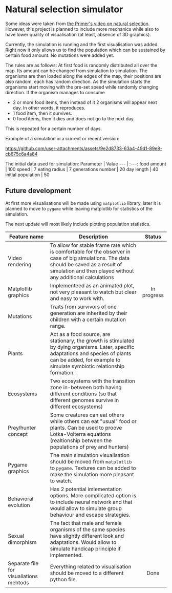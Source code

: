 # Natural selection simulator #

Some ideas were taken from [the Primer's video on natural selection](https://www.youtube.com/watch?v=0ZGbIKd0XrM). However, this project is planned to include more mechanics while also to have lower quality of visualisation (at least, absence of 3D graphics).

Currently, the simulation is running and the first visualisation was added. Right now it only allows us to find the population which can be sustained by certain food amount. No mutations were added yet.

The rules are as follows:
At first food is randomly distributed all over the map. Its amount can be changed from simulation to simulation.
The organisms are then loaded along the edges of the map, their positions are also random, each has random direction.
As the simulation starts the organisms start moving with the pre-set speed while randomly changing direction.
If the organism manages to consume
* 2 or more food items, then instead of it 2 organisms will appear next day. In other words, it reproduces.
* 1 food item, then it survives.
* 0 food items, then it dies and does not go to the next day.
  
This is repeated for a certain number of days.

Example of a simulation in a current or recent version: 

https://github.com/user-attachments/assets/9e2d8733-63a4-49d1-89e8-cb675c6a4a84

The initial data used for simulation:
Parameter | Value
--- | :---: 
food amount | 100
speed | 7
eating radius | 7
generations number | 20
day length | 40
initial population | 50

## Future development ##

At first more visualisations will be made using `matplotlib` library, later it is planned to move to `pygame` while leaving matplotlib for statistics of the simulation.

The next update will most likely include plotting population statistics.

Feature name | Description | Status
-----|---------|:-----:
Video rendering | To allow for stable frame rate which is comfortable for the observer in case of big simulations. The data should be saved as a result of simulation and then played without any additional calculations
Matplotlib graphics | Implementeed as an animated plot, not very pleasant to watch but clear and easy to work with. | In progress
Mutations | Traits from survivors of one generation are inherited by their children with a certain mutation range.
Plants | Act as a food source, are stationary, the growth is stimulated by dying organisms. Later, specific adaptations and species of plants can be added, for example to simulate symbiotic relationship formation.
Ecosystems | Two ecosystems with the transition zone in-between both having different conditions (so that different genomes survive in different ecosystems)
Prey/hunter concept | Some creatures can eat others while others can eat "usual" food or plants. Can be used to proove Lotka-Volterra equations (realtionship between the populations of prey and hunters)
Pygame graphics | The main simulation visualisation should be moved from `matplotlib` to `pygame`. Textures can be added to make the simulation more pleasant to watch.
Behavioral evolution | Has 2 potential imlementation options. More complicated option is to include neural network and that would allow to simulate group behaviour and escape strategies.
Sexual dimorphism | The fact that male and female organisms of the same species have slightly different look and adaptations. Would allow to simulate handicap principle if implemented.
Separate file for visualiations mehtods | Everything related to visualisation should be moved to a different python file. | Done
